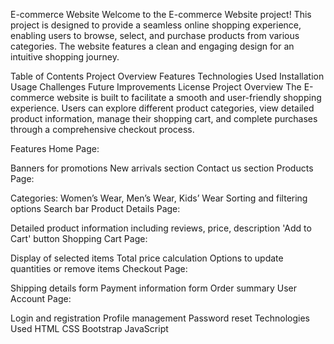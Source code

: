 E-commerce Website
Welcome to the E-commerce Website project! This project is designed to provide a seamless online shopping experience, enabling users to browse, select, and purchase products from various categories. The website features a clean and engaging design for an intuitive shopping journey.

Table of Contents
Project Overview
Features
Technologies Used
Installation
Usage
Challenges
Future Improvements
License
Project Overview
The E-commerce website is built to facilitate a smooth and user-friendly shopping experience. Users can explore different product categories, view detailed product information, manage their shopping cart, and complete purchases through a comprehensive checkout process.

Features
Home Page:

Banners for promotions
New arrivals section
Contact us section
Products Page:

Categories: Women’s Wear, Men’s Wear, Kids’ Wear
Sorting and filtering options
Search bar
Product Details Page:

Detailed product information including reviews, price, description
'Add to Cart' button
Shopping Cart Page:

Display of selected items
Total price calculation
Options to update quantities or remove items
Checkout Page:

Shipping details form
Payment information form
Order summary
User Account Page:

Login and registration
Profile management
Password reset
Technologies Used
HTML 
CSS 
Bootstrap 
JavaScript 
